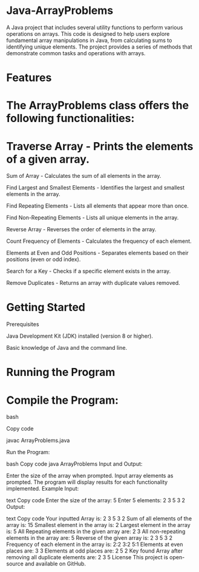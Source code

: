 ﻿# Java-ArrayProblems
A Java project that includes several utility functions to perform various operations on arrays. This code is designed to help users explore fundamental array manipulations in Java, from calculating sums to identifying unique elements. The project provides a series of methods that demonstrate common tasks and operations with arrays.


# Features
# The ArrayProblems class offers the following functionalities:

# Traverse Array - Prints the elements of a given array.

Sum of Array - Calculates the sum of all elements in the array.

Find Largest and Smallest Elements - Identifies the largest and smallest elements in the array.

Find Repeating Elements - Lists all elements that appear more than once.

Find Non-Repeating Elements - Lists all unique elements in the array.

Reverse Array - Reverses the order of elements in the array.

Count Frequency of Elements - Calculates the frequency of each element.

Elements at Even and Odd Positions - Separates elements based on their positions (even or odd index).

Search for a Key - Checks if a specific element exists in the array.

Remove Duplicates - Returns an array with duplicate values removed.

# Getting Started
Prerequisites

Java Development Kit (JDK) installed (version 8 or higher).

Basic knowledge of Java and the command line.

# Running the Program
# Compile the Program:

bash

Copy code

javac ArrayProblems.java

Run the Program:


bash
Copy code
java ArrayProblems
Input and Output:

Enter the size of the array when prompted.
Input array elements as prompted.
The program will display results for each functionality implemented.
Example
Input:

text
Copy code
Enter the size of the array: 5
Enter 5 elements: 2 3 5 3 2
Output:

text
Copy code
Your inputted Array is: 2 3 5 3 2
Sum of all elements of the array is: 15
Smallest element in the array is: 2
Largest element in the array is: 5
All Repeating elements in the given array are: 2 3
All non-repeating elements in the array are: 5
Reverse of the given array is: 2 3 5 3 2
Frequency of each element in the array is: 2:2 3:2 5:1
Elements at even places are: 3 3
Elements at odd places are: 2 5 2
Key found
Array after removing all duplicate elements are: 2 3 5
License
This project is open-source and available on GitHub.
